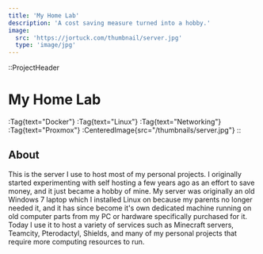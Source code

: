 ```yaml
---
title: 'My Home Lab'
description: 'A cost saving measure turned into a hobby.'
image:
  src: 'https://jortuck.com/thumbnail/server.jpg'
  type: 'image/jpg'
---
```


::ProjectHeader

# My Home Lab

:Tag{text="Docker"} :Tag{text="Linux"} :Tag{text="Networking"} :Tag{text="Proxmox"}
:CenteredImage{src="/thumbnails/server.jpg"}
::

## About
This is the server I use to host most of my personal projects. I originally started experimenting with self hosting a
few years ago as an effort to save money, and it just became a hobby of mine. My server was originally an old Windows 7
laptop which I installed Linux on because my parents no longer needed it, and it has since become it's own dedicated
machine running on old computer parts from my PC or hardware specifically purchased for it. Today I use it to host a
variety of services such as Minecraft servers, Teamcity, Pterodactyl, Shields, and many of my personal projects that
require more computing resources to run.